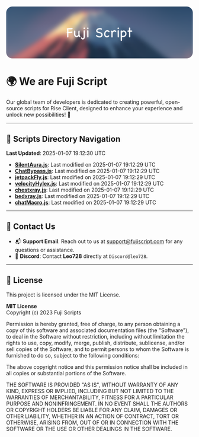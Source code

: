 ![Banner](.github/b.webp)

# 🌍 **We are Fuji Script**

Our global team of developers is dedicated to creating powerful, open-source scripts for Rise Client, designed to enhance your experience and unlock new possibilities! 🌟

---
<!-- SCRIPTS_NAVIGATION_START -->
## 📂 **Scripts Directory Navigation**

**Last Updated**: 2025-01-07 19:12:30 UTC

- **[SilentAura.js](scripts/SilentAura.js)**: Last modified on 2025-01-07 19:12:29 UTC
- **[ChatBypass.js](scripts/ChatBypass.js)**: Last modified on 2025-01-07 19:12:29 UTC
- **[jetpackFly.js](scripts/jetpackFly.js)**: Last modified on 2025-01-07 19:12:29 UTC
- **[velocityHylex.js](scripts/velocityHylex.js)**: Last modified on 2025-01-07 19:12:29 UTC
- **[chestxray.js](scripts/chestxray.js)**: Last modified on 2025-01-07 19:12:29 UTC
- **[bedxray.js](scripts/bedxray.js)**: Last modified on 2025-01-07 19:12:29 UTC
- **[chatMacro.js](scripts/chatMacro.js)**: Last modified on 2025-01-07 19:12:29 UTC

<!-- SCRIPTS_NAVIGATION_END -->

---

## 💬 **Contact Us**  
- 📬 **Support Email**: Reach out to us at [support@fujiscript.com](mailto:support@fujiscript.com) for any questions or assistance.  
- 💬 **Discord**: Contact **Leo728** directly at `Discord@leo728`.

---

## 📜 **License**

This project is licensed under the MIT License.  

**MIT License**  
Copyright (c) 2023 Fuji Scripts  

Permission is hereby granted, free of charge, to any person obtaining a copy of this software and associated documentation files (the "Software"), to deal in the Software without restriction, including without limitation the rights to use, copy, modify, merge, publish, distribute, sublicense, and/or sell copies of the Software, and to permit persons to whom the Software is furnished to do so, subject to the following conditions:  

The above copyright notice and this permission notice shall be included in all copies or substantial portions of the Software.  

THE SOFTWARE IS PROVIDED "AS IS", WITHOUT WARRANTY OF ANY KIND, EXPRESS OR IMPLIED, INCLUDING BUT NOT LIMITED TO THE WARRANTIES OF MERCHANTABILITY, FITNESS FOR A PARTICULAR PURPOSE AND NONINFRINGEMENT. IN NO EVENT SHALL THE AUTHORS OR COPYRIGHT HOLDERS BE LIABLE FOR ANY CLAIM, DAMAGES OR OTHER LIABILITY, WHETHER IN AN ACTION OF CONTRACT, TORT OR OTHERWISE, ARISING FROM, OUT OF OR IN CONNECTION WITH THE SOFTWARE OR THE USE OR OTHER DEALINGS IN THE SOFTWARE.  
